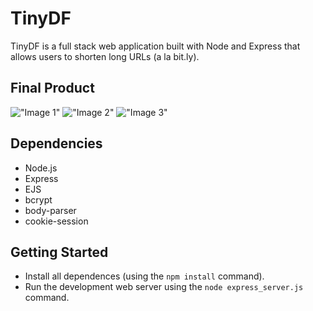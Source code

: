 # TinyDF 

TinyDF is a full stack web application built with Node and Express that allows users to shorten long URLs (a la bit.ly).

## Final Product

!["Image 1"](https://github.com/digitalfabric92/tinyDF/blob/master/tinyDF.png?raw=true)
!["Image 2"](https://github.com/digitalfabric92/tinyDF/blob/master/tinyDF%202.png?raw=true)
!["Image 3"](https://github.com/digitalfabric92/tinyDF/blob/master/tinyDF%203.png?raw=true)


## Dependencies

- Node.js
- Express
- EJS
- bcrypt
- body-parser
- cookie-session

## Getting Started

- Install all dependences (using the `npm install` command).
- Run the development web server using the `node express_server.js` command.
